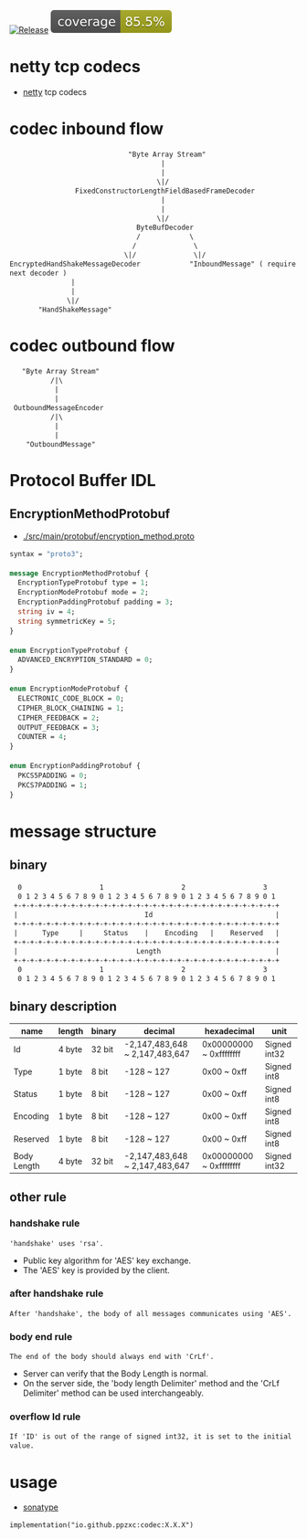 [![Release](https://github.com/ppzxc/codec/actions/workflows/release.yml/badge.svg)](https://github.com/ppzxc/codec/actions/workflows/release.yml) [![Coverage](.github/badges/jacoco.svg)](https://github.com/ppzxc/codec/actions/workflows/main.yml)

# netty tcp codecs

- [netty](https://github.com/netty/netty) tcp codecs

# codec inbound flow

```text
                             "Byte Array Stream"
                                     |
                                     |
                                    \|/
                FixedConstructorLengthFieldBasedFrameDecoder
                                     |
                                     |
                                    \|/
                               ByteBufDecoder
                               /            \
                              /              \
                            \|/              \|/
EncryptedHandShakeMessageDecoder            "InboundMessage" ( require next decoder )
               |                                       
               |
              \|/
       "HandShakeMessage"
```

# codec outbound flow

```text
   "Byte Array Stream"
          /|\
           |
           |
 OutboundMessageEncoder
          /|\
           |
           |
    "OutboundMessage"
```

# Protocol Buffer IDL

## EncryptionMethodProtobuf

- [./src/main/protobuf/encryption_method.proto](./src/main/protobuf/encryption_method.proto)

```protobuf
syntax = "proto3";

message EncryptionMethodProtobuf {
  EncryptionTypeProtobuf type = 1;
  EncryptionModeProtobuf mode = 2;
  EncryptionPaddingProtobuf padding = 3;
  string iv = 4;
  string symmetricKey = 5;
}

enum EncryptionTypeProtobuf {
  ADVANCED_ENCRYPTION_STANDARD = 0;
}

enum EncryptionModeProtobuf {
  ELECTRONIC_CODE_BLOCK = 0;
  CIPHER_BLOCK_CHAINING = 1;
  CIPHER_FEEDBACK = 2;
  OUTPUT_FEEDBACK = 3;
  COUNTER = 4;
}

enum EncryptionPaddingProtobuf {
  PKCS5PADDING = 0;
  PKCS7PADDING = 1;
}
```

# message structure

## binary

```text
  0                   1                   2                   3
  0 1 2 3 4 5 6 7 8 9 0 1 2 3 4 5 6 7 8 9 0 1 2 3 4 5 6 7 8 9 0 1
 +-+-+-+-+-+-+-+-+-+-+-+-+-+-+-+-+-+-+-+-+-+-+-+-+-+-+-+-+-+-+-+-+
 |                               Id                              |
 +-+-+-+-+-+-+-+-+-+-+-+-+-+-+-+-+-+-+-+-+-+-+-+-+-+-+-+-+-+-+-+-+
 |      Type     |     Status    |    Encoding   |    Reserved   |
 +-+-+-+-+-+-+-+-+-+-+-+-+-+-+-+-+-+-+-+-+-+-+-+-+-+-+-+-+-+-+-+-+
 |                             Length                            |
 +-+-+-+-+-+-+-+-+-+-+-+-+-+-+-+-+-+-+-+-+-+-+-+-+-+-+-+-+-+-+-+-+
  0                   1                   2                   3
  0 1 2 3 4 5 6 7 8 9 0 1 2 3 4 5 6 7 8 9 0 1 2 3 4 5 6 7 8 9 0 1
```

## binary description

| name        | length | binary | decimal                        | hexadecimal             | unit         |
|-------------|--------|--------|--------------------------------|-------------------------|--------------|
| Id          | 4 byte | 32 bit | -2,147,483,648 ~ 2,147,483,647 | 0x00000000 ~ 0xffffffff | Signed int32 |
| Type        | 1 byte | 8 bit  | -128 ~ 127                     | 0x00 ~ 0xff             | Signed int8  |
| Status      | 1 byte | 8 bit  | -128 ~ 127                     | 0x00 ~ 0xff             | Signed int8  |
| Encoding    | 1 byte | 8 bit  | -128 ~ 127                     | 0x00 ~ 0xff             | Signed int8  |
| Reserved    | 1 byte | 8 bit  | -128 ~ 127                     | 0x00 ~ 0xff             | Signed int8  |
| Body Length | 4 byte | 32 bit | -2,147,483,648 ~ 2,147,483,647 | 0x00000000 ~ 0xffffffff | Signed int32 |

## other rule

### handshake rule

```text
'handshake' uses 'rsa'.
```

- Public key algorithm for 'AES' key exchange.
- The 'AES' key is provided by the client.

### after handshake rule

```text
After 'handshake', the body of all messages communicates using 'AES'.
```

### body end rule

```text
The end of the body should always end with 'CrLf'.
```

- Server can verify that the Body Length is normal.
- On the server side, the 'body length Delimiter' method and the 'CrLf Delimiter' method can be used interchangeably.

### overflow Id rule

```text
If 'ID' is out of the range of signed int32, it is set to the initial value.
```

# usage

- [sonatype](https://central.sonatype.com/artifact/io.github.ppzxc/codec)

```
implementation("io.github.ppzxc:codec:X.X.X")
```
